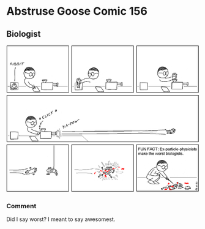 # Abstruse Goose Comic 156
## Biologist

![image](high_energy_biology.png)
### Comment
Did I say worst?  I meant to say awesomest.
